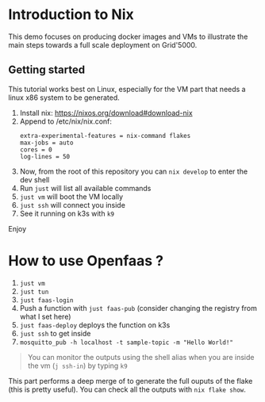 # Introduction to Nix

This demo focuses on producing docker images and VMs to illustrate the main steps towards a full scale deployment on Grid'5000.

## Getting started

This tutorial works best on Linux, especially for the VM part that needs a linux x86 system to be generated.

1. Install nix: https://nixos.org/download#download-nix
2. Append to /etc/nix/nix.conf:
    ```
    extra-experimental-features = nix-command flakes
    max-jobs = auto
    cores = 0
    log-lines = 50
    ```
3. Now, from the root of this repository you can `nix develop` to enter the dev shell
4. Run `just` will list all available commands
7. `just vm` will boot the VM locally
8. `just ssh` will connect you inside
10. See it running on k3s with `k9`

Enjoy

# How to use Openfaas ?

1. `just vm`
2. `just tun`
3. `just faas-login`
4. Push a function with `just faas-pub` (consider changing the registry from what I set here)
5. `just faas-deploy` deploys the function on k3s
6. `just ssh` to get inside
7. `mosquitto_pub -h localhost -t sample-topic -m "Hello World!"`

> You can monitor the outputs using the shell alias when you are inside the vm (`j ssh-in`) by typing `k9`

This part performs a deep merge of to generate the full ouputs of the flake (this is pretty useful). You can check all the outputs with `nix flake show`.
